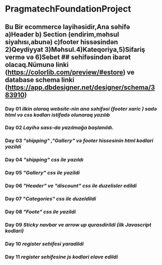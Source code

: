 # PragmatechFoundationProject
## Bu Bir ecommerce layihəsidir,Ana səhifə a)Header b) Section (endirim,məhsul siyahısı,abunə) c)footer hissəsindən 2)Qeydiyyat 3)Məhsul.4)Kateqoriya,5)Sifariş vermə  və 6)Sebet ## sehifəsindən ibarət olacaq.Nümunə linki (https://colorlib.com/preview/#estore) ve database schema linki (https://app.dbdesigner.net/designer/schema/383910) 
### Day 01 *ilkin olaraq website-nin ana səhifəsi (footer xaric ) sadə html və css kodları istifadə olunaraq yazılıb*
### Day 02 *Layihə sass-da yazılmağa başlanıldı.*
### Day 03 *"shipping" ,"Gallery" və footer hissesinin  html kodlari yazildi*
### Day 04 *"shipping" css ile yazıldı*
### Day 05 *"Gallery" css ile yazildi*
### Day 06 *"Header" ve "discount" css ile duzelisler edildi*
### Day 07 *"Categories" css ile duzeldildi*
### Day 08 *"Foote" css ile yazildi*
### Day 09 *Sticky navbar ve arrow up qurasdirildi (ilk Javascript kodlari)*
### Day 10 *register sehifesi yaradildi*
### Day 11 *register sehifesine js kodlari elave edildi*




